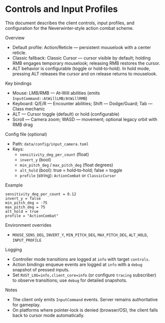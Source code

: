 # Controls and Input Profiles

This document describes the client controls, input profiles, and configuration for the Neverwinter‑style action combat scheme.

Overview
- Default profile: Action/Reticle — persistent mouselook with a center reticle.
- Classic fallback: Classic Cursor — cursor visible by default; holding RMB engages temporary mouselook; releasing RMB restores the cursor.
- ALT behavior is configurable (toggle or hold‑to‑hold). In hold mode, pressing ALT releases the cursor and on release returns to mouselook.

Key bindings
- Mouse: LMB/RMB — At‑Will abilities (emits `InputCommand::AtWillLMB/AtWillRMB`)
- Keyboard: Q/E/R — Encounter abilities; Shift — Dodge/Guard; Tab — Class mechanic
- ALT — Cursor toggle (default) or hold (configurable)
- Scroll — Camera zoom; WASD — movement; optional legacy orbit with RMB drag

Config file (optional)
- Path: `data/config/input_camera.toml`
- Keys:
  - `sensitivity_deg_per_count` (float)
  - `invert_y` (bool)
  - `min_pitch_deg` / `max_pitch_deg` (float degrees)
  - `alt_hold` (bool): true = hold‑to‑hold; false = toggle
  - `profile` (string): `ActionCombat` or `ClassicCursor`

Example
```
sensitivity_deg_per_count = 0.12
invert_y = false
min_pitch_deg = -75
max_pitch_deg = 75
alt_hold = true
profile = "ActionCombat"
```

Environment overrides
- `MOUSE_SENS_DEG`, `INVERT_Y`, `MIN_PITCH_DEG`, `MAX_PITCH_DEG`, `ALT_HOLD`, `INPUT_PROFILE`

Logging
- Controller mode transitions are logged at `info` with target `controls`.
- Action bindings enqueue events are logged at `info` with a `debug` snapshot of pressed inputs.
- Set `RUST_LOG=info,client_core=info` (or configure `tracing` subscriber) to observe transitions; use `debug` for detailed snapshots.

Notes
- The client only emits `InputCommand` events. Server remains authoritative for gameplay.
- On platforms where pointer‑lock is denied (browser/OS), the client falls back to cursor mode automatically.

